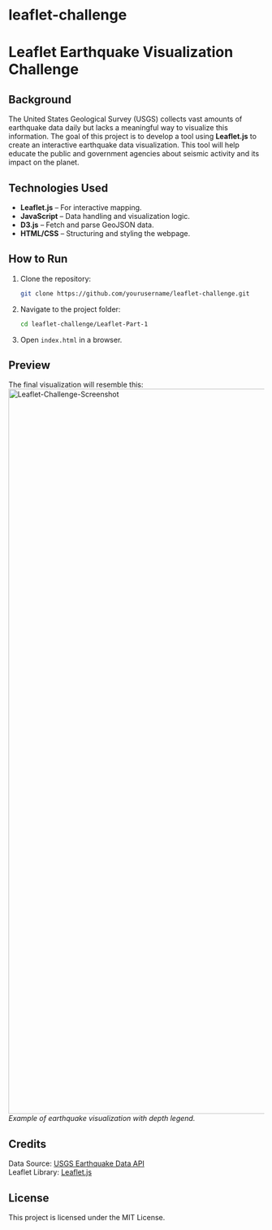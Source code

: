 # leaflet-challenge

# Leaflet Earthquake Visualization Challenge

## Background
The United States Geological Survey (USGS) collects vast amounts of earthquake data daily but lacks a meaningful way to visualize this information. The goal of this project is to develop a tool using **Leaflet.js** to create an interactive earthquake data visualization. This tool will help educate the public and government agencies about seismic activity and its impact on the planet.

## Technologies Used
- **Leaflet.js** – For interactive mapping.
- **JavaScript** – Data handling and visualization logic.
- **D3.js** – Fetch and parse GeoJSON data.
- **HTML/CSS** – Structuring and styling the webpage.

## How to Run
1. Clone the repository:
   ```sh
   git clone https://github.com/yourusername/leaflet-challenge.git
   ```
2. Navigate to the project folder:
   ```sh
   cd leaflet-challenge/Leaflet-Part-1
   ```
3. Open `index.html` in a browser.

## Preview
The final visualization will resemble this:
<img width="1425" alt="Leaflet-Challenge-Screenshot" src="https://github.com/user-attachments/assets/b0a55943-71c9-4cbe-b6a4-9d7b270fc4bb" />  
*Example of earthquake visualization with depth legend.*

## Credits
Data Source: [USGS Earthquake Data API](https://earthquake.usgs.gov/)  
Leaflet Library: [Leaflet.js](https://leafletjs.com/)

## License
This project is licensed under the MIT License.

